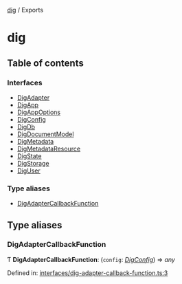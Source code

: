 [dig](../../../../README.md) / Exports

# dig

## Table of contents

### Interfaces

- [DigAdapter](interfaces/digadapter.md)
- [DigApp](interfaces/digapp.md)
- [DigAppOptions](interfaces/digappoptions.md)
- [DigConfig](interfaces/digconfig.md)
- [DigDb](interfaces/digdb.md)
- [DigDocumentModel](interfaces/digdocumentmodel.md)
- [DigMetadata](interfaces/digmetadata.md)
- [DigMetadataResource](interfaces/digmetadataresource.md)
- [DigState](interfaces/digstate.md)
- [DigStorage](interfaces/digstorage.md)
- [DigUser](interfaces/diguser.md)

### Type aliases

- [DigAdapterCallbackFunction](modules.md#digadaptercallbackfunction)

## Type aliases

### DigAdapterCallbackFunction

Ƭ **DigAdapterCallbackFunction**: (`config`: [*DigConfig*](interfaces/digconfig.md)) => *any*

Defined in: [interfaces/dig-adapter-callback-function.ts:3](https://github.com/dig-platform/dig-app/blob/42915763/projects/dig/src/lib/interfaces/dig-adapter-callback-function.ts#L3)
